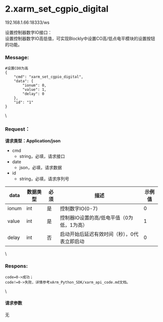 # 2.xarm\_set\_cgpio\_digital

192.168.1.66:18333/ws

设置控制器数字IO接口：\
设置控制器数字IO高低值，可实现Blockly中设置CO高/低点电平模块的设置按钮的功能。

### Message: <a href="#message" id="message"></a>

```1c
#设置CO0为高
{
    "cmd": "xarm_set_cgpio_digital",
    "data": {
        "ionum": 0,
        "value": 1,
        "delay": 0
    },
    "id": "1"
}
```

\


### Request： <a href="#request" id="request"></a>

**请求类型：Application/json**

* cmd
  * string，必填，请求接口
* date
  * json，必填，请求数据
* id
  * string，必填，请求序列号

| **data** | **数据类型** | **必须** | **描述**                  | **示例值** |
| -------- | -------- | ------ | ----------------------- | ------- |
| ionum    | int      | 是      | 控制数字IO(0-7)             | 0       |
| value    | int      | 是      | 控制器IO设置的高/低电平值（0为低，1为高） | 1       |
| delay    | int      | 否      | 启动开始后延迟有效时间（秒），0代表立即启动  | 0       |

\


### Respons: <a href="#respons" id="respons"></a>

```clean
code=0->成功；
code!=0->失败，详情参考xArm_Python_SDK/xarm_api_code.md文档。
```

\


#### 请求参数

无
